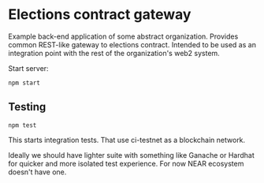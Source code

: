 # Elections contract gateway

Example back-end application of some abstract organization. 
Provides common REST-like gateway to elections contract.
Intended to be used as an integration point with the rest of the organization's web2 system.

Start server:
```shell
npm start
```

## Testing

```shell
npm test
```
This starts integration tests. That use ci-testnet as a blockchain network.

Ideally we should have lighter suite with something like Ganache or Hardhat for quicker and more isolated test experience.
For now NEAR ecosystem doesn't have one.
